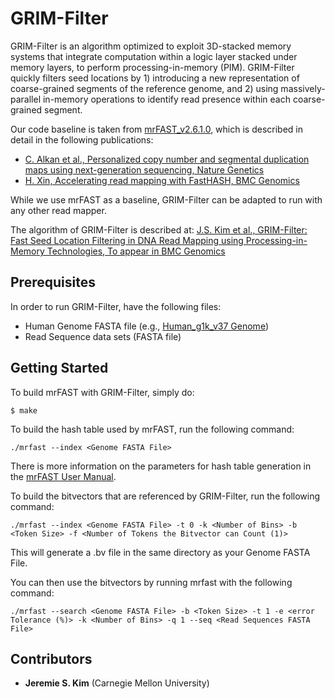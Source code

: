# GRIM-Filter 

GRIM-Filter is an algorithm optimized to exploit 3D-stacked memory systems that integrate computation within a logic layer stacked under memory layers, to perform processing-in-memory (PIM). GRIM-Filter quickly filters seed locations by 1) introducing a new representation of coarse-grained segments of the reference genome, and 2) using massively-parallel in-memory operations to identify read presence within each coarse-grained segment.

Our code baseline is taken from [mrFAST_v2.6.1.0](http://mrfast.sourceforge.net/), which is described in detail in the following publications:
* [C. Alkan et al., Personalized copy number and segmental duplication maps using next-generation sequencing, Nature Genetics](https://www.ncbi.nlm.nih.gov/pubmed/19718026) 
* [H. Xin, Accelerating read mapping with FastHASH, BMC Genomics](https://www.ncbi.nlm.nih.gov/pubmed/23369189)

While we use mrFAST as a baseline, GRIM-Filter can be adapted to run with any other read mapper. 

The algorithm of GRIM-Filter is described at: [J.S. Kim et al., GRIM-Filter: Fast Seed Location Filtering in DNA Read Mapping using Processing-in-Memory Technologies, To appear in BMC Genomics](https://arxiv.org/pdf/1711.01177.pdf)

## Prerequisites 

In order to run GRIM-Filter, have the following files: 
* Human Genome FASTA file (e.g., [Human_g1k_v37 Genome](ftp://ftp.ncbi.nlm.nih.gov/1000genomes/ftp/technical/.../human_g1k_v37.fasta.gz))
* Read Sequence data sets (FASTA file) 

## Getting Started

To build mrFAST with GRIM-Filter, simply do: 

```
$ make 
```

To build the hash table used by mrFAST, run the following command:
```
./mrfast --index <Genome FASTA File>
```
There is more information on the parameters for hash table generation in the [mrFAST User Manual](refgen.fasta).

To build the bitvectors that are referenced by GRIM-Filter, run the following
command: 
```
./mrfast --index <Genome FASTA File> -t 0 -k <Number of Bins> -b <Token Size> -f <Number of Tokens the Bitvector can Count (1)>
```

This will generate a <Genome FASTA Filename>.bv file in the same directory as
your Genome FASTA File. 

You can then use the bitvectors by running mrfast with the following command: 
```
./mrfast --search <Genome FASTA File> -b <Token Size> -t 1 -e <error Tolerance (%)> -k <Number of Bins> -q 1 --seq <Read Sequences FASTA File>
```

## Contributors 

* **Jeremie S. Kim** (Carnegie Mellon University) 

